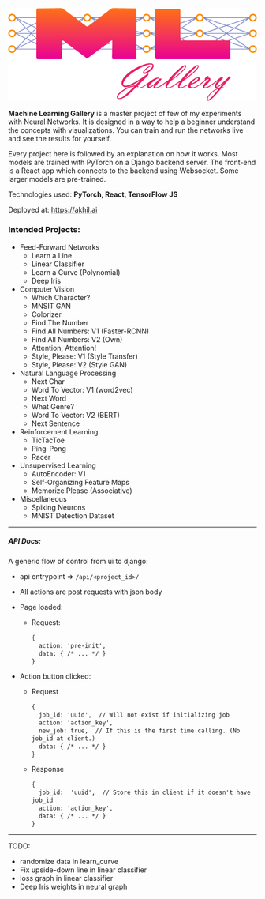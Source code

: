 ![MLGalleryLogo](ml_js/src/lib/media/ml_logo/ml_logo.png)

**Machine Learning Gallery** is a master project of few of my experiments with Neural Networks.
It is designed in a way to help a beginner understand the concepts with visualizations.
You can train and run the networks live and see the results for yourself.

Every project here is followed by an explanation on how it works.
Most models are trained with PyTorch on a Django backend server.
The front-end is a React app which connects to the backend using Websocket.
Some larger models are pre-trained.

Technologies used: __PyTorch, React, TensorFlow JS__

Deployed at: https://akhil.ai


### Intended Projects:

 - Feed-Forward Networks
   - Learn a Line
   - Linear Classifier
   - Learn a Curve (Polynomial)
   - Deep Iris
 - Computer Vision
   - Which Character?
   - MNSIT GAN
   - Colorizer
   - Find The Number
   - Find All Numbers: V1 (Faster-RCNN)
   - Find All Numbers: V2 (Own)
   - Attention, Attention!
   - Style, Please: V1 (Style Transfer)
   - Style, Please: V2 (Style GAN)
 - Natural Language Processing
   - Next Char
   - Word To Vector: V1 (word2vec)
   - Next Word
   - What Genre?
   - Word To Vector: V2 (BERT)
   - Next Sentence
 - Reinforcement Learning
   - TicTacToe
   - Ping-Pong
   - Racer
 - Unsupervised Learning
   - AutoEncoder: V1
   - Self-Organizing Feature Maps
   - Memorize Please (Associative)
 - Miscellaneous
   - Spiking Neurons
   - MNIST Detection Dataset

---

##### API Docs:

A generic flow of control from ui to django:

- api entrypoint => `/api/<project_id>/`
- All actions are post requests with json body

- Page loaded:
  - Request:
    ```json5
    {
      action: 'pre-init',
      data: { /* ... */ }
    }
    ```
- Action button clicked:
    - Request
      ```json5
      {
        job_id: 'uuid',  // Will not exist if initializing job
        action: 'action_key',
        new_job: true,  // If this is the first time calling. (No job_id at client.)
        data: { /* ... */ }
      }
      ```
    - Response
      ```json5
      {
        job_id:  'uuid',  // Store this in client if it doesn't have job_id
        action: 'action_key',
        data: { /* ... */ }
      }
      ```

---

TODO:

- randomize data in learn_curve
- Fix upside-down line in linear classifier
- loss graph in linear classifier
- Deep Iris weights in neural graph
